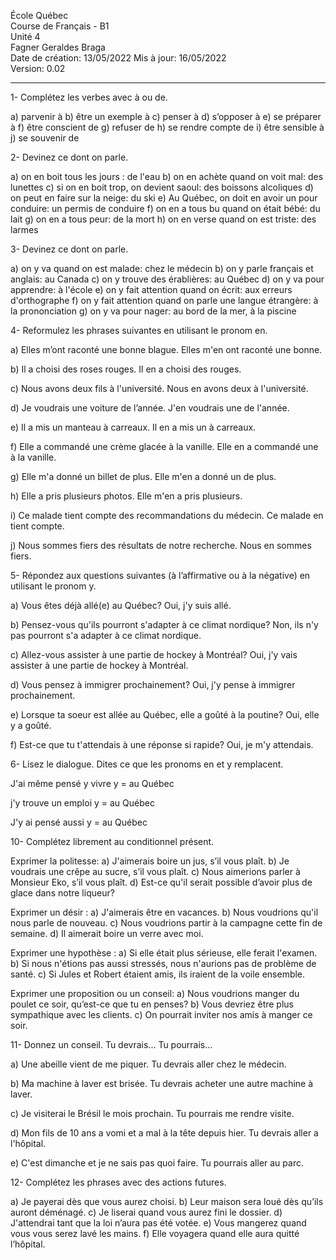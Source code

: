 École Québec  
Course de Français - B1  
Unité 4  
Fagner Geraldes Braga    
Date de création: 13/05/2022 
Mis à jour: 16/05/2022  
Version: 0.02
**************************

1- Complétez les verbes avec à ou de.

a) parvenir à
b) être un exemple à
c) penser à
d) s’opposer à
e) se préparer à
f) être conscient de
g) refuser de
h) se rendre compte de
i) être sensible à
j) se souvenir de

2- Devinez ce dont on parle.

a) on en boit tous les jours : de l'eau
b) on en achète quand on voit mal: des lunettes
c) si on en boit trop, on devient saoul: des boissons alcoliques
d) on peut en faire sur la neige: du ski
e) Au Québec, on doit en avoir un pour conduire: un permis de conduire
f) on en a tous bu quand on était bébé: du lait
g) on en a tous peur: de la mort
h) on en verse quand on est triste: des larmes

3- Devinez ce dont on parle.

a) on y va quand on est malade: chez le médecin
b) on y parle français et anglais: au Canada
c) on y trouve des érablières: au Québec
d) on y va pour apprendre: à l'école
e) on y fait attention quand on écrit: aux erreurs d'orthographe
f) on y fait attention quand on parle une langue étrangère: à la prononciation
g) on y va pour nager: au bord de la mer, à la piscine

4- Reformulez les phrases suivantes en utilisant le pronom en.

a) Elles m’ont raconté une bonne blague.
Elles m'en ont raconté une bonne.

b) Il a choisi des roses rouges.
Il en a choisi des rouges.

c) Nous avons deux fils à l'université.
Nous en avons deux à l'université.

d) Je voudrais une voiture de l’année.
J'en voudrais une de l'année.

e) Il a mis un manteau à carreaux.
Il en a mis un à carreaux.

f) Elle a commandé une crème glacée à la vanille.
Elle en a commandé une à la vanille.

g) Elle m'a donné un billet de plus.
Elle m'en a donné un de plus.

h) Elle a pris plusieurs photos.
Elle m'en a pris plusieurs.

i) Ce malade tient compte des recommandations du médecin.
Ce malade en tient compte.

j) Nous sommes fiers des résultats de notre recherche.
Nous en sommes fiers.

5- Répondez aux questions suivantes (à l’affirmative ou à la négative) en utilisant le pronom y.

a) Vous êtes déjà allé(e) au Québec?
Oui, j'y suis allé.

b) Pensez-vous qu'ils pourront s'adapter à ce climat nordique?
Non, ils n'y pas pourront s'a adapter à ce climat nordique.

c) Allez-vous assister à une partie de hockey à Montréal?
Oui, j'y vais assister à une partie de hockey à Montréal.

d) Vous pensez à immigrer prochainement?
Oui, j'y pense à immigrer prochainement.

e) Lorsque ta soeur est allée au Québec, elle a goûté à la poutine?
Oui, elle y a goûté.

f) Est-ce que tu t'attendais à une réponse si rapide?
Oui, je m'y attendais.

6- Lisez le dialogue. Dites ce que les pronoms en et y remplacent.

J'ai même pensé y vivre
y = au Québec

j'y trouve un emploi
y = au Québec

J'y ai pensé aussi
y = au Québec

10- Complétez librement au conditionnel présent.

Exprimer la politesse:
a) J'aimerais boire un jus, s’il vous plaît.
b) Je voudrais une crêpe au sucre, s’il vous plaît.
c) Nous aimerions parler à Monsieur Eko, s’il vous plaît.
d) Est-ce qu'il serait possible d’avoir plus de glace dans notre liqueur?

Exprimer un désir :
a) J'aimerais être en vacances.
b) Nous voudrions qu'il nous parle de nouveau.
c) Nous voudrions partir à la campagne cette fin de semaine.
d) Il aimerait boire un verre avec moi.

Exprimer une hypothèse :
a) Si elle était plus sérieuse, elle ferait l'examen.
b) Si nous n'étions pas aussi stressés, nous n'aurions pas de problème de santé.
c) Si Jules et Robert étaient amis, ils iraient de la voile ensemble.

Exprimer une proposition ou un conseil:
a) Nous voudrions manger du poulet ce soir, qu’est-ce que tu en penses?
b) Vous devriez être plus sympathique avec les clients.
c) On pourrait inviter nos amis à manger ce soir.

11- Donnez un conseil. Tu devrais... Tu pourrais...

a) Une abeille vient de me piquer.
Tu devrais aller chez le médecin.

b) Ma machine à laver est brisée.
Tu devrais acheter une autre machine à laver.

c) Je visiterai le Brésil le mois prochain.
Tu pourrais me rendre visite.

d) Mon fils de 10 ans a vomi et a mal à la tête depuis hier.
Tu devrais aller a l'hôpital.

e) C'est dimanche et je ne sais pas quoi faire.
Tu pourrais aller au parc.

12- Complétez les phrases avec des actions futures.

a) Je payerai dès que vous aurez choisi.
b) Leur maison sera loué dès qu’ils auront déménagé.
c) Je liserai quand vous aurez fini le dossier.
d) J'attendrai tant que la loi n’aura pas été votée.
e) Vous mangerez quand vous vous serez lavé les mains.
f) Elle voyagera quand elle aura quitté l’hôpital.